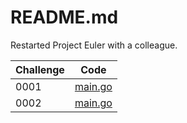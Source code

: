 # README.md

Restarted Project Euler with a colleague.

| Challenge | Code                    |
|-----------|-------------------------|
| 0001      | [main.go](0001/main.go) |
| 0002      | [main.go](0002/main.go) |
